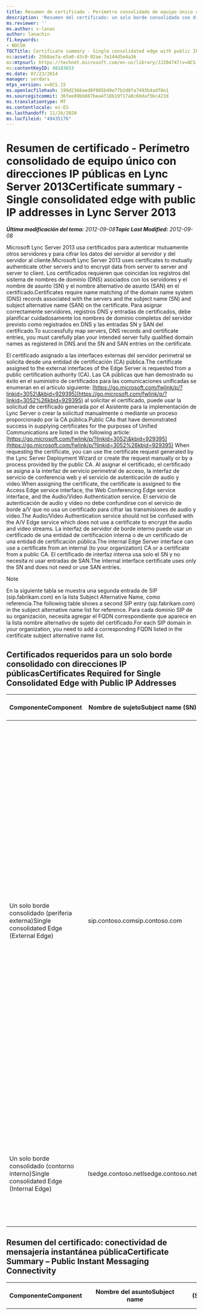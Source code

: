 ```yaml
---
title: Resumen de certificado - Perímetro consolidado de equipo único con direcciones IP públicas
description: 'Resumen del certificado: un solo borde consolidado con direcciones IP públicas.'
ms.reviewer: ''
ms.author: v-lanac
author: lanachin
f1.keywords:
- NOCSH
TOCTitle: Certificate summary - Single consolidated edge with public IP addresses
ms:assetid: 25b8ae7a-e5a0-43c0-92ae-7e144d5e4a36
ms:mtpsurl: https://technet.microsoft.com/en-us/library/JJ204747(v=OCS.15)
ms:contentKeyID: 48183653
ms.date: 07/23/2014
manager: serdars
mtps_version: v=OCS.15
ms.openlocfilehash: 199d2366aed0f005b49e77b2d8fa7493b4adf8e1
ms.sourcegitcommit: 36fee89bb887bea4f18b19f17a8c69daf5bc423d
ms.translationtype: MT
ms.contentlocale: es-ES
ms.lasthandoff: 11/26/2020
ms.locfileid: "49435176"
---
```

# <a name="certificate-summary---single-consolidated-edge-with-public-ip-addresses-in-lync-server-2013"></a><span data-ttu-id="2470c-103">Resumen de certificado - Perímetro consolidado de equipo único con direcciones IP públicas en Lync Server 2013</span><span class="sxs-lookup"><span data-stu-id="2470c-103">Certificate summary - Single consolidated edge with public IP addresses in Lync Server 2013</span></span>

<div data-xmlns="http://www.w3.org/1999/xhtml">

<div class="topic" data-xmlns="http://www.w3.org/1999/xhtml" data-msxsl="urn:schemas-microsoft-com:xslt" data-cs="https://msdn.microsoft.com/">

<div data-asp="https://msdn2.microsoft.com/asp">



</div>

<div id="mainSection">

<div id="mainBody"><span data-ttu-id="2470c-104">

<span> </span></span><span class="sxs-lookup"><span data-stu-id="2470c-104">

<span> </span></span></span>

<span data-ttu-id="2470c-105">_**Última modificación del tema:** 2012-09-08_</span><span class="sxs-lookup"><span data-stu-id="2470c-105">_**Topic Last Modified:** 2012-09-08_</span></span>

<span data-ttu-id="2470c-106">Microsoft Lync Server 2013 usa certificados para autenticar mutuamente otros servidores y para cifrar los datos del servidor al servidor y del servidor al cliente.</span><span class="sxs-lookup"><span data-stu-id="2470c-106">Microsoft Lync Server 2013 uses certificates to mutually authenticate other servers and to encrypt data from server to server and server to client.</span></span> <span data-ttu-id="2470c-107">Los certificados requieren que coincidan los registros del sistema de nombres de dominio (DNS) asociados con los servidores y el nombre de asunto (SN) y el nombre alternativo de asunto (SAN) en el certificado.</span><span class="sxs-lookup"><span data-stu-id="2470c-107">Certificates require name matching of the domain name system (DNS) records associated with the servers and the subject name (SN) and subject alternative name (SAN) on the certificate.</span></span> <span data-ttu-id="2470c-108">Para asignar correctamente servidores, registros DNS y entradas de certificados, debe planificar cuidadosamente los nombres de dominio completos del servidor previsto como registrados en DNS y las entradas SN y SAN del certificado.</span><span class="sxs-lookup"><span data-stu-id="2470c-108">To successfully map servers, DNS records and certificate entries, you must carefully plan your intended server fully qualified domain names as registered in DNS and the SN and SAN entries on the certificate.</span></span>

<span data-ttu-id="2470c-109">El certificado asignado a las interfaces externas del servidor perimetral se solicita desde una entidad de certificación (CA) pública.</span><span class="sxs-lookup"><span data-stu-id="2470c-109">The certificate assigned to the external interfaces of the Edge Server is requested from a public certification authority (CA).</span></span> <span data-ttu-id="2470c-110">Las CA públicas que han demostrado su éxito en el suministro de certificados para las comunicaciones unificadas se enumeran en el artículo siguiente: [https://go.microsoft.com/fwlink/p/?linkid=3052\&kbid=929395](https://go.microsoft.com/fwlink/p/?linkid=3052%26kbid=929395) al solicitar el certificado, puede usar la solicitud de certificado generada por el Asistente para la implementación de Lync Server o crear la solicitud manualmente o mediante un proceso proporcionado por la CA pública.</span><span class="sxs-lookup"><span data-stu-id="2470c-110">Public CAs that have demonstrated success in supplying certificates for the purposes of Unified Communications are listed in the following article: [https://go.microsoft.com/fwlink/p/?linkid=3052\&kbid=929395](https://go.microsoft.com/fwlink/p/?linkid=3052%26kbid=929395) When requesting the certificate, you can use the certificate request generated by the Lync Server Deployment Wizard or create the request manually or by a process provided by the public CA.</span></span> <span data-ttu-id="2470c-111">Al asignar el certificado, el certificado se asigna a la interfaz de servicio perimetral de acceso, la interfaz de servicio de conferencia web y el servicio de autenticación de audio y vídeo.</span><span class="sxs-lookup"><span data-stu-id="2470c-111">When assigning the certificate, the certificate is assigned to the Access Edge service interface, the Web Conferencing Edge service interface, and the Audio/Video Authentication service.</span></span> <span data-ttu-id="2470c-112">El servicio de autenticación de audio y vídeo no debe confundirse con el servicio de borde a/V que no usa un certificado para cifrar las transmisiones de audio y vídeo.</span><span class="sxs-lookup"><span data-stu-id="2470c-112">The Audio/Video Authentication service should not be confused with the A/V Edge service which does not use a certificate to encrypt the audio and video streams.</span></span> <span data-ttu-id="2470c-113">La interfaz de servidor de borde interno puede usar un certificado de una entidad de certificación interna o de un certificado de una entidad de certificación pública.</span><span class="sxs-lookup"><span data-stu-id="2470c-113">The internal Edge Server interface can use a certificate from an internal (to your organization) CA or a certificate from a public CA.</span></span> <span data-ttu-id="2470c-114">El certificado de interfaz interna usa solo el SN y no necesita ni usar entradas de SAN.</span><span class="sxs-lookup"><span data-stu-id="2470c-114">The internal interface certificate uses only the SN and does not need or use SAN entries.</span></span>

<div>


> [!NOTE]
> <span data-ttu-id="2470c-115">En la siguiente tabla se muestra una segunda entrada de SIP (sip.fabrikam.com) en la lista Subject Alternative Name, como referencia.</span><span class="sxs-lookup"><span data-stu-id="2470c-115">The following table shows a second SIP entry (sip.fabrikam.com) in the subject alternative name list for reference.</span></span> <span data-ttu-id="2470c-116">Para cada dominio SIP de su organización, necesita agregar el FQDN correspondiente que aparece en la lista nombre alternativo de sujeto del certificado.</span><span class="sxs-lookup"><span data-stu-id="2470c-116">For each SIP domain in your organization, you need to add a corresponding FQDN listed in the certificate subject alternative name list.</span></span>



</div>

<div>

## <a name="certificates-required-for-single-consolidated-edge-with-public-ip-addresses"></a><span data-ttu-id="2470c-117">Certificados requeridos para un solo borde consolidado con direcciones IP públicas</span><span class="sxs-lookup"><span data-stu-id="2470c-117">Certificates Required for Single Consolidated Edge with Public IP Addresses</span></span>


<table>
<colgroup>
<col style="width: 25%" />
<col style="width: 25%" />
<col style="width: 25%" />
<col style="width: 25%" />
</colgroup>
<thead>
<tr class="header">
<th><span data-ttu-id="2470c-118">Componente</span><span class="sxs-lookup"><span data-stu-id="2470c-118">Component</span></span></th>
<th><span data-ttu-id="2470c-119">Nombre de sujeto</span><span class="sxs-lookup"><span data-stu-id="2470c-119">Subject name (SN)</span></span></th>
<th><span data-ttu-id="2470c-120">Nombres alternativos de asunto (SAN)/Order</span><span class="sxs-lookup"><span data-stu-id="2470c-120">Subject alternative names (SAN)/Order</span></span></th>
<th><span data-ttu-id="2470c-121">Comentarios</span><span class="sxs-lookup"><span data-stu-id="2470c-121">Comments</span></span></th>
</tr>
</thead>
<tbody>
<tr class="odd">
<td><p><span data-ttu-id="2470c-122">Un solo borde consolidado (periferia externa)</span><span class="sxs-lookup"><span data-stu-id="2470c-122">Single consolidated Edge (External Edge)</span></span></p></td>
<td><p><span data-ttu-id="2470c-123">sip.contoso.com</span><span class="sxs-lookup"><span data-stu-id="2470c-123">sip.contoso.com</span></span></p></td>
<td><p><span data-ttu-id="2470c-124">webcon.contoso.com</span><span class="sxs-lookup"><span data-stu-id="2470c-124">webcon.contoso.com</span></span></p>
<p><span data-ttu-id="2470c-125">sip.contoso.com</span><span class="sxs-lookup"><span data-stu-id="2470c-125">sip.contoso.com</span></span></p>
<p><span data-ttu-id="2470c-126">sip.fabrikam.com</span><span class="sxs-lookup"><span data-stu-id="2470c-126">sip.fabrikam.com</span></span></p></td>
<td><p><span data-ttu-id="2470c-127">El certificado debe ser de una entidad de certificación pública y debe tener el EKU de servidor y el EKU de cliente si se va a implementar la conectividad de mensajería instantánea pública con AOL.</span><span class="sxs-lookup"><span data-stu-id="2470c-127">Certificate must be from a Public CA, and must have the server EKU and client EKU if public IM connectivity with AOL is to be deployed.</span></span> <span data-ttu-id="2470c-128">El certificado se asigna a las interfaces de borde externo para:</span><span class="sxs-lookup"><span data-stu-id="2470c-128">The certificate is assigned to the external Edge interfaces for:</span></span></p>
<ul>
<li><p><span data-ttu-id="2470c-129">Perímetro de acceso</span><span class="sxs-lookup"><span data-stu-id="2470c-129">Access Edge</span></span></p></li>
<li><p><span data-ttu-id="2470c-130">Borde de conferencias</span><span class="sxs-lookup"><span data-stu-id="2470c-130">Conferencing Edge</span></span></p></li>
<li><p><span data-ttu-id="2470c-131">Servidor perimetral A/V</span><span class="sxs-lookup"><span data-stu-id="2470c-131">A/V Edge</span></span></p></li>
</ul>
<p><span data-ttu-id="2470c-132">Tenga en cuenta que las redes San se agregan automáticamente al certificado según sus definiciones en el generador de topologías.</span><span class="sxs-lookup"><span data-stu-id="2470c-132">Note that SANs are automatically added to the certificate based on your definitions in Topology Builder.</span></span> <span data-ttu-id="2470c-133">Agregue las entradas de SAN según sea necesario para dominios SIP adicionales y otras entradas que necesite admitir.</span><span class="sxs-lookup"><span data-stu-id="2470c-133">You add SAN entries as needed for additional SIP domains and other entries that you need to support.</span></span> <span data-ttu-id="2470c-134">El nombre del asunto se replica en el SAN y debe estar presente para que funcione correctamente.</span><span class="sxs-lookup"><span data-stu-id="2470c-134">The subject name is replicated in the SAN and must be present for correct operation.</span></span></p></td>
</tr>
<tr class="even">
<td><p><span data-ttu-id="2470c-135">Un solo borde consolidado (contorno interno)</span><span class="sxs-lookup"><span data-stu-id="2470c-135">Single consolidated Edge (Internal Edge)</span></span></p></td>
<td><p><span data-ttu-id="2470c-136">lsedge.contoso.net</span><span class="sxs-lookup"><span data-stu-id="2470c-136">lsedge.contoso.net</span></span></p></td>
<td><p><span data-ttu-id="2470c-137">No se requiere SAN</span><span class="sxs-lookup"><span data-stu-id="2470c-137">No SAN required</span></span></p></td>
<td><p><span data-ttu-id="2470c-138">El certificado puede ser emitido por una entidad de certificación pública o privada, y debe contener el EKU de servidor.</span><span class="sxs-lookup"><span data-stu-id="2470c-138">Certificate can be issued by a public or private CA, and must contain the server EKU.</span></span> <span data-ttu-id="2470c-139">El certificado se asigna a la interfaz de borde interno.</span><span class="sxs-lookup"><span data-stu-id="2470c-139">The certificate is assigned to the internal Edge interface.</span></span></p></td>
</tr>
</tbody>
</table>


</div>

<div>

## <a name="certificate-summary--public-instant-messaging-connectivity"></a><span data-ttu-id="2470c-140">Resumen del certificado: conectividad de mensajería instantánea pública</span><span class="sxs-lookup"><span data-stu-id="2470c-140">Certificate Summary – Public Instant Messaging Connectivity</span></span>


<table>
<colgroup>
<col style="width: 25%" />
<col style="width: 25%" />
<col style="width: 25%" />
<col style="width: 25%" />
</colgroup>
<thead>
<tr class="header">
<th><span data-ttu-id="2470c-141">Componente</span><span class="sxs-lookup"><span data-stu-id="2470c-141">Component</span></span></th>
<th><span data-ttu-id="2470c-142">Nombre del asunto</span><span class="sxs-lookup"><span data-stu-id="2470c-142">Subject name</span></span></th>
<th><span data-ttu-id="2470c-143">Nombres alternativos de asunto (SAN)/Order</span><span class="sxs-lookup"><span data-stu-id="2470c-143">Subject alternative names (SAN)/Order</span></span></th>
<th><span data-ttu-id="2470c-144">Comentarios</span><span class="sxs-lookup"><span data-stu-id="2470c-144">Comments</span></span></th>
</tr>
</thead>
<tbody>
<tr class="odd">
<td><p><span data-ttu-id="2470c-145">Perimetral de acceso externo</span><span class="sxs-lookup"><span data-stu-id="2470c-145">External/Access Edge</span></span></p></td>
<td><p><span data-ttu-id="2470c-146">sip.contoso.com</span><span class="sxs-lookup"><span data-stu-id="2470c-146">sip.contoso.com</span></span></p></td>
<td><p><span data-ttu-id="2470c-147">sip.contoso.com</span><span class="sxs-lookup"><span data-stu-id="2470c-147">sip.contoso.com</span></span></p>
<p><span data-ttu-id="2470c-148">webcon.contoso.com</span><span class="sxs-lookup"><span data-stu-id="2470c-148">webcon.contoso.com</span></span></p>
<p><span data-ttu-id="2470c-149">sip.fabrikam.com</span><span class="sxs-lookup"><span data-stu-id="2470c-149">sip.fabrikam.com</span></span></p></td>
<td><p><span data-ttu-id="2470c-150">El certificado debe ser de una entidad de certificación pública y debe tener el EKU de servidor y el EKU de cliente si se va a implementar la conectividad de mensajería instantánea pública con AOL.</span><span class="sxs-lookup"><span data-stu-id="2470c-150">Certificate must be from a Public CA, and must have the server EKU and client EKU if public IM connectivity with AOL is to be deployed.</span></span> <span data-ttu-id="2470c-151">El certificado se asigna a las interfaces de borde externo para:</span><span class="sxs-lookup"><span data-stu-id="2470c-151">The certificate is assigned to the external Edge interfaces for:</span></span></p>
<ul>
<li><p><span data-ttu-id="2470c-152">Perímetro de acceso</span><span class="sxs-lookup"><span data-stu-id="2470c-152">Access Edge</span></span></p></li>
<li><p><span data-ttu-id="2470c-153">Borde de conferencias</span><span class="sxs-lookup"><span data-stu-id="2470c-153">Conferencing Edge</span></span></p></li>
<li><p><span data-ttu-id="2470c-154">Servidor perimetral A/V</span><span class="sxs-lookup"><span data-stu-id="2470c-154">A/V Edge</span></span></p></li>
</ul>
<p><span data-ttu-id="2470c-155">Tenga en cuenta que las redes San se agregan automáticamente al certificado según sus definiciones en el generador de topologías.</span><span class="sxs-lookup"><span data-stu-id="2470c-155">Note that SANs are automatically added to the certificate based on your definitions in Topology Builder.</span></span> <span data-ttu-id="2470c-156">Agregue las entradas de SAN según sea necesario para dominios SIP adicionales y otras entradas que necesite admitir.</span><span class="sxs-lookup"><span data-stu-id="2470c-156">You add SAN entries as needed for additional SIP domains and other entries that you need to support.</span></span> <span data-ttu-id="2470c-157">El nombre del asunto se replica en el SAN y debe estar presente para que funcione correctamente.</span><span class="sxs-lookup"><span data-stu-id="2470c-157">The subject name is replicated in the SAN and must be present for correct operation.</span></span></p></td>
</tr>
</tbody>
</table>


</div>

<div>

## <a name="certificate-summary-for-extensible-messaging-and-presence-protocol"></a><span data-ttu-id="2470c-158">Resumen del certificado para el protocolo de presencia y mensajería extensible</span><span class="sxs-lookup"><span data-stu-id="2470c-158">Certificate Summary for Extensible Messaging and Presence Protocol</span></span>


<table>
<colgroup>
<col style="width: 25%" />
<col style="width: 25%" />
<col style="width: 25%" />
<col style="width: 25%" />
</colgroup>
<thead>
<tr class="header">
<th><span data-ttu-id="2470c-159">Componente</span><span class="sxs-lookup"><span data-stu-id="2470c-159">Component</span></span></th>
<th><span data-ttu-id="2470c-160">Nombre del asunto</span><span class="sxs-lookup"><span data-stu-id="2470c-160">Subject name</span></span></th>
<th><span data-ttu-id="2470c-161">Nombres alternativos de asunto (SAN)/Order</span><span class="sxs-lookup"><span data-stu-id="2470c-161">Subject alternative names (SAN)/Order</span></span></th>
<th><span data-ttu-id="2470c-162">Comentarios</span><span class="sxs-lookup"><span data-stu-id="2470c-162">Comments</span></span></th>
</tr>
</thead>
<tbody>
<tr class="odd">
<td><p><span data-ttu-id="2470c-163">Asignar a servicio perimetral de acceso al servidor perimetral o grupo de servidores perimetrales</span><span class="sxs-lookup"><span data-stu-id="2470c-163">Assign to Access Edge service of Edge Server or Edge pool</span></span></p></td>
<td><p><span data-ttu-id="2470c-164">sip.contoso.com</span><span class="sxs-lookup"><span data-stu-id="2470c-164">sip.contoso.com</span></span></p></td>
<td><p><span data-ttu-id="2470c-165">webcon.contoso.com</span><span class="sxs-lookup"><span data-stu-id="2470c-165">webcon.contoso.com</span></span></p>
<p><span data-ttu-id="2470c-166">sip.contoso.com</span><span class="sxs-lookup"><span data-stu-id="2470c-166">sip.contoso.com</span></span></p>
<p><span data-ttu-id="2470c-167">sip.fabrikam.com</span><span class="sxs-lookup"><span data-stu-id="2470c-167">sip.fabrikam.com</span></span></p>
<p><span data-ttu-id="2470c-168">xmpp.contoso.com</span><span class="sxs-lookup"><span data-stu-id="2470c-168">xmpp.contoso.com</span></span></p>
<p><span data-ttu-id="2470c-169"><strong>\*.contoso.com</strong></span><span class="sxs-lookup"><span data-stu-id="2470c-169"><strong>\*.contoso.com</strong></span></span></p></td>
<td><p><span data-ttu-id="2470c-170">Las tres primeras entradas de SAN son las entradas normales de SAN para un servidor de borde completo.</span><span class="sxs-lookup"><span data-stu-id="2470c-170">The first three SAN entries are the normal SAN entries for a full Edge Server.</span></span> <span data-ttu-id="2470c-171">La contoso.com es la entrada necesaria para la Federación con el socio XMPP en el nivel de dominio raíz.</span><span class="sxs-lookup"><span data-stu-id="2470c-171">The contoso.com is the entry required for federation with the XMPP partner at the root domain level.</span></span> <span data-ttu-id="2470c-172">Esta entrada permitirá que XMPP para todos los dominios con el sufijo \*. contoso.com.</span><span class="sxs-lookup"><span data-stu-id="2470c-172">This entry will allow XMPP for all domains with the suffix \*.contoso.com.</span></span></p></td>
</tr>
</tbody>
</table><span data-ttu-id="2470c-173">


</div>

</div>

<span> </span>

</div>

</div>

</span><span class="sxs-lookup"><span data-stu-id="2470c-173">


</div>

</div>

<span> </span>

</div>

</div>

</span></span></div>

